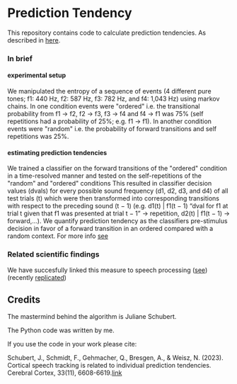 # Prediction Tendency
This repository contains code to calculate prediction tendencies. As described in [here](https://academic.oup.com/cercor/article/33/11/6608/6975346?login=true.).

### In brief 
#### experimental setup
We manipulated the entropy of a sequence of events (4 different pure tones; f1: 440 Hz, f2: 587 Hz, f3: 782 Hz, and f4: 1,043 Hz) using markov chains. In one condition events were "ordered" i.e. the transitional probability from f1 → f2, f2 → f3, f3 → f4 and f4 → f1 was 75% (self repetitions had a probability of 25%; e.g. f1 → f1). In another condition events were "random" i.e. the probability of forward transitions and self repetitions was 25%.
#### estimating prediction tendencies
We trained a classifier on the forward transitions of the "ordered" condition in a time-resolved manner and tested on the self-repetitions of the "random" and "ordered" conditions This resulted in classifier decision values (dvals) for every possible sound frequency (d1, d2, d3, and d4) of all test trials (t) which were then transformed into corresponding transitions with respect to the preceding sound (t − 1) (e.g. d1(t) | f1(t − 1) “dval for f1 at trial t given that f1 was presented at trial t − 1” → repetition, d2(t) | f1(t − 1) → forward,...). We quantify prediction tendency as the classifiers pre-stimulus decision in favor of a forward transition in an ordered compared with a random context. For more info [see](https://academic.oup.com/cercor/article/33/11/6608/6975346?login=true.)

### Related scientific findings
We have succesfully linked this measure to speech processing ([see](https://academic.oup.com/cercor/article/33/11/6608/6975346?login=true.)) (recently [replicated](https://www.biorxiv.org/content/biorxiv/early/2023/06/29/2023.06.27.546746.full.pdf))

## Credits
The mastermind behind the algorithm is Juliane Schubert.

The Python code was written by me.

If you use the code in your work please cite:

Schubert, J., Schmidt, F., Gehmacher, Q., Bresgen, A., & Weisz, N. (2023). Cortical speech tracking is related to individual prediction tendencies. Cerebral Cortex, 33(11), 6608-6619.[link](https://academic.oup.com/cercor/article/33/11/6608/6975346)
